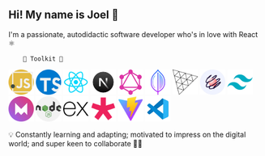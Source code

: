 ## Hi! My name is Joel 👋

I'm a passionate, autodidactic software developer who's in love with React ⚛

        🚀 Toolkit 🚀

<img alt='js-icon' height='50' width='50' src='/public/js.webp'/> 
<img alt='js-icon' height='50' width='50' src='/public/ts.webp'/> 
<img alt='js-icon' height='50' width='50' src='/public/react.webp'/> 
<img alt='js-icon' height='50' width='50' src='/public/next.webp'/>  

<img alt='js-icon' height='50' width='50' src='/public/gql.webp'/> 
<img alt='js-icon' height='50' width='50' src='/public/mdb.webp'/> 
<img alt='js-icon' height='50' width='50' src='/public/Three.webp'/> 
<img alt='js-icon' height='50' width='50' src='/public/react-spring.webp'/>  

<img alt='js-icon' height='50' width='50' src='/public/tailwindcss.webp'/> 
<img alt='js-icon' height='50' width='50' src='/public/motion.webp'/> 
<img alt='js-icon' height='50' width='50' src='/public/nodejs.webp'/> 
<img alt='js-icon' height='50' width='50' src='/public/ex.webp'/>  

<img alt='js-icon' height='50' width='50' src='/public/p5.png'/> 
<img alt='js-icon' height='50' width='50' src='/public/vite.webp'/> 
<img alt='js-icon' height='50' width='50' src='/public/vs.webp'/>  

💡 Constantly learning and adapting; motivated to impress on the digital world; and super keen to collaborate 👨‍💻
